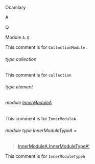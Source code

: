 Ocamlary

A

Q

Module `A.Q`

This comment is for `CollectionModule` .

<a id="type-collection"></a>

###### type collection

This comment is for `collection`

<a id="type-element"></a>

###### type element

<a id="module-InnerModuleA"></a>

###### module [InnerModuleA](Ocamlary.module-type-A.Q.InnerModuleA.md)

This comment is for `InnerModuleA`

<a id="module-type-InnerModuleTypeA"></a>

###### module type InnerModuleTypeA =

> [InnerModuleA.InnerModuleTypeA'](Ocamlary.module-type-A.Q.InnerModuleA.module-type-InnerModuleTypeA'.md)


This comment is for `InnerModuleTypeA`